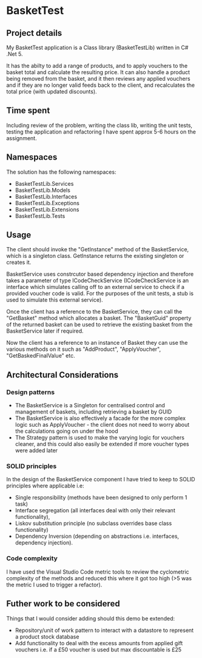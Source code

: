 # BasketTest

## Project details

My BasketTest application is a Class library (BasketTestLib) written in C# .Net 5.

It has the abilty to add a range of products, and to apply vouchers to the basket total and calculate the resulting price. It can also handle a product being removed from the basket, and it then reviews any applied vouchers and if they are no longer valid feeds back to the client, and recalculates the total price (with updated discounts).

## Time spent

Including review of the problem, writing the class lib, writing the unit tests, testing the application and refactoring I have spent approx 5-6 hours on the assignment.

## Namespaces

The solution has the following namespaces:

- BasketTestLib.Services
- BasketTestLib.Models
- BasketTestLib.Interfaces
- BasketTestLib.Exceptions
- BasketTestLib.Extensions
- BasketTestLib.Tests

## Usage

The client should invoke the "GetInstance" method of the BasketService, which is a singleton class. GetInstance returns the existing singleton or creates it. 

 BasketService uses constrcutor based dependency injection and therefore takes a parameter of type ICodeCheckService (ICodeCheckService is an interface which simulates calling off to an external service to check if a provided voucher code is valid. For the purposes of the unit tests, a stub is used to simulate this external service).

Once the client has a reference to the BasketService, they can call the "GetBasket" method which allocates a basket. The "BasketGuid" property of the returned basket can be used to retrieve the existing basket from the BasketService later if required.

Now the client has a reference to an instance of Basket they can use the various methods on it such as "AddProduct", "ApplyVoucher", "GetBaskedFinalValue" etc.

## Architectural Considerations

### Design patterns

- The BasketService is a Singleton for centralised control and management of baskets, including retrieving a basket by GUID
- The BasketService is also effectively a facade for the more complex logic such as ApplyVoucher - the client does not need to worry about the calculations going on under the hood
- The Strategy pattern is used to make the varying logic for vouchers cleaner, and this could also easily be extended if more voucher types were added later

### SOLID principles

In the design of the BasketService component I have tried to keep to SOLID principles where applicable i.e: 

- Single responsibility (methods have been designed to only perform 1 task)
- Interface segregation (all interfaces deal with only their relevant functionality), 
- Liskov substitution principle (no subclass overrides base class functionality) 
- Dependency Inversion (depending on abstractions i.e. interfaces, dependency injection). 

### Code complexity

I have used the Visual Studio Code metric tools to review the cyclometric complexity of the methods and reduced this where it got too high (>5 was the metric I used to trigger a refactor).

## Futher work to be considered

Things that I would consider adding should this demo be extended:

- Repository/unit of work pattern to interact with a datastore to represent a product stock database
- Add functionality to deal with the excess amounts from applied gift vouchers i.e. if a £50 voucher is used but max discountable is £25